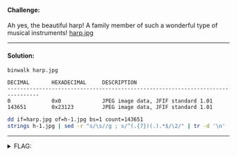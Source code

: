 #### Challenge:

Ah yes, the beautiful harp! A family member of such a wonderful type of musical instruments! [harp.jpg](./harp.jpg ":ignore")

---

#### Solution:

```console
binwalk harp.jpg

DECIMAL       HEXADECIMAL     DESCRIPTION
--------------------------------------------------------------------------------
0             0x0             JPEG image data, JFIF standard 1.01
143651        0x23123         JPEG image data, JFIF standard 1.01
```

```bash
dd if=harp.jpg of=h-1.jpg bs=1 count=143651
strings h-1.jpg | sed -r "s/\s//g ; s/^(.{7})(.).*$/\2/" | tr -d '\n'
```

---

<details><summary>FLAG:</summary>

```
flag{the_harp_instrument_has_vertical_strings}
```

</details>
<br/>
